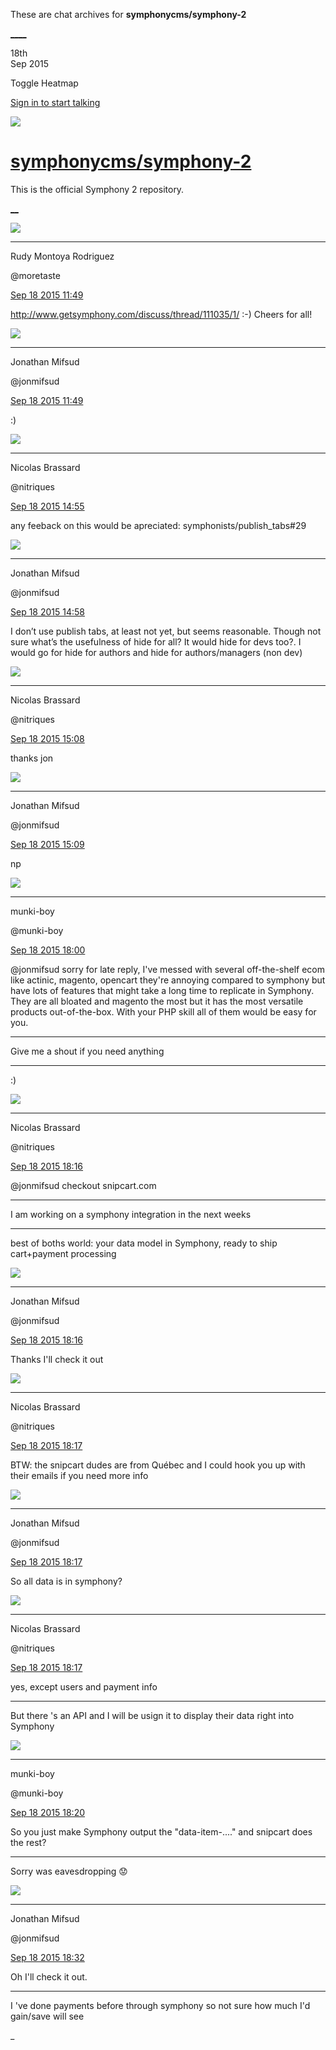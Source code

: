 These are chat archives for **symphonycms/symphony-2**

[__](/symphonycms/symphony-2/archives/2015/09/19)[__](/symphonycms/symphony-2/archives/2015/09/17)

18th  
Sep 2015

Toggle Heatmap

[Sign in to start talking](/login?action=login&button=archive-login)

![](https://avatars-02.gitter.im/group/iv/3/57542c45c43b8c601977197e?s=48)

#  [symphonycms/symphony-2](/symphonycms/symphony-2)

This is the official Symphony 2 repository.

[ __](/orgs/symphonycms/rooms "More symphonycms rooms")

![](https://avatars2.githubusercontent.com/u/857982?v=3&s=30)

____

Rudy Montoya Rodriguez

@moretaste

[Sep 18 2015
11:49](https://gitter.im/symphonycms/symphony-2?at=55fbfa4518e0111d7e4f83c2)

<http://www.getsymphony.com/discuss/thread/111035/1/> :-) Cheers for all!

![](https://avatars1.githubusercontent.com/u/859775?v=3&s=30)

____

Jonathan Mifsud

@jonmifsud

[Sep 18 2015
11:49](https://gitter.im/symphonycms/symphony-2?at=55fbfa65aef03edd3ed12e43)

:)

![](https://avatars1.githubusercontent.com/u/771169?v=3&s=30)

____

Nicolas Brassard

@nitriques

[Sep 18 2015
14:55](https://gitter.im/symphonycms/symphony-2?at=55fc25ffaef03edd3ed1351a)

any feeback on this would be apreciated: symphonists/publish_tabs#29

![](https://avatars1.githubusercontent.com/u/859775?v=3&s=30)

____

Jonathan Mifsud

@jonmifsud

[Sep 18 2015
14:58](https://gitter.im/symphonycms/symphony-2?at=55fc269e463feefb419d3660)

I don’t use publish tabs, at least not yet, but seems reasonable. Though not
sure what’s the usefulness of hide for all? It would hide for devs too?. I
would go for hide for authors and hide for authors/managers (non dev)

![](https://avatars1.githubusercontent.com/u/771169?v=3&s=30)

____

Nicolas Brassard

@nitriques

[Sep 18 2015
15:08](https://gitter.im/symphonycms/symphony-2?at=55fc2905463feefb419d36b6)

thanks jon

![](https://avatars1.githubusercontent.com/u/859775?v=3&s=30)

____

Jonathan Mifsud

@jonmifsud

[Sep 18 2015
15:09](https://gitter.im/symphonycms/symphony-2?at=55fc2923463feefb419d36b8)

np

![](https://avatars1.githubusercontent.com/u/4517581?v=3&s=30)

____

munki-boy

@munki-boy

[Sep 18 2015
18:00](https://gitter.im/symphonycms/symphony-2?at=55fc5133c588a0de6edf3771)

@jonmifsud sorry for late reply, I've messed with several off-the-shelf ecom
like actinic, magento, opencart they're annoying compared to symphony but have
lots of features that might take a long time to replicate in Symphony. They
are all bloated and magento the most but it has the most versatile products
out-of-the-box. With your PHP skill all of them would be easy for you.

____

Give me a shout if you need anything

____

:)

![](https://avatars1.githubusercontent.com/u/771169?v=3&s=30)

____

Nicolas Brassard

@nitriques

[Sep 18 2015
18:16](https://gitter.im/symphonycms/symphony-2?at=55fc54e4aef03edd3ed13d2e)

@jonmifsud checkout snipcart.com

____

I am working on a symphony integration in the next weeks

____

best of boths world: your data model in Symphony, ready to ship cart+payment
processing

![](https://avatars1.githubusercontent.com/u/859775?v=3&s=30)

____

Jonathan Mifsud

@jonmifsud

[Sep 18 2015
18:16](https://gitter.im/symphonycms/symphony-2?at=55fc5511463feefb419d3e6b)

Thanks I'll check it out

![](https://avatars1.githubusercontent.com/u/771169?v=3&s=30)

____

Nicolas Brassard

@nitriques

[Sep 18 2015
18:17](https://gitter.im/symphonycms/symphony-2?at=55fc552218e0111d7e4f931e)

BTW: the snipcart dudes are from Québec and I could hook you up with their
emails if you need more info

![](https://avatars1.githubusercontent.com/u/859775?v=3&s=30)

____

Jonathan Mifsud

@jonmifsud

[Sep 18 2015
18:17](https://gitter.im/symphonycms/symphony-2?at=55fc5523aef03edd3ed13d3d)

So all data is in symphony?

![](https://avatars1.githubusercontent.com/u/771169?v=3&s=30)

____

Nicolas Brassard

@nitriques

[Sep 18 2015
18:17](https://gitter.im/symphonycms/symphony-2?at=55fc552a615196327150b40a)

yes, except users and payment info

____

But there 's an API and I will be usign it to display their data right into
Symphony

![](https://avatars1.githubusercontent.com/u/4517581?v=3&s=30)

____

munki-boy

@munki-boy

[Sep 18 2015
18:20](https://gitter.im/symphonycms/symphony-2?at=55fc55d7615196327150b431)

So you just make Symphony output the "data-item-...." and snipcart does the
rest?

____

Sorry was eavesdropping :worried:

![](https://avatars1.githubusercontent.com/u/859775?v=3&s=30)

____

Jonathan Mifsud

@jonmifsud

[Sep 18 2015
18:32](https://gitter.im/symphonycms/symphony-2?at=55fc58c018e0111d7e4f93ce)

Oh I'll check it out.

____

I 've done payments before through symphony so not sure how much I'd gain/save
will see

_


